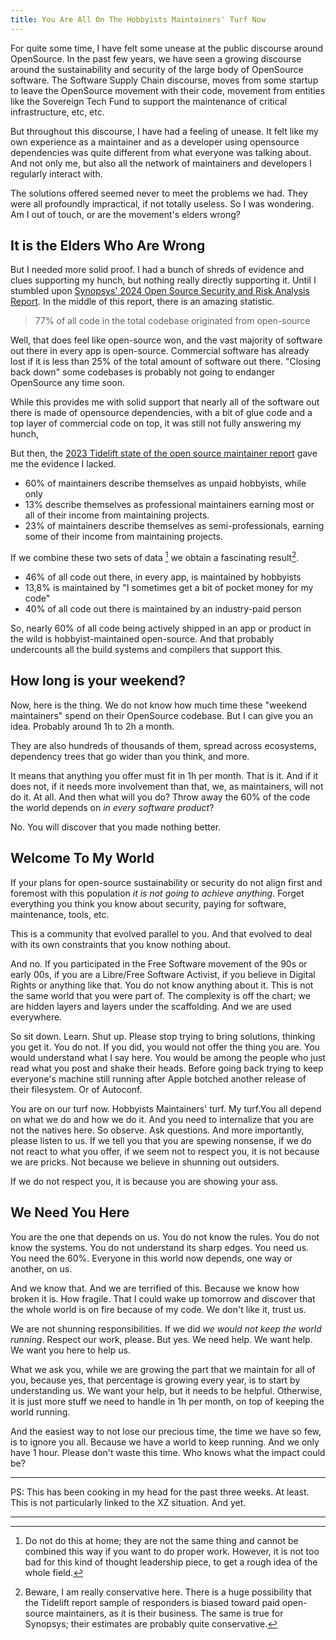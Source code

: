 ```yaml
---
title: You Are All On The Hobbyists Maintainers' Turf Now
---
```


For quite some time, I have felt some unease at the public discourse around
OpenSource. In the past few years, we have seen a growing discourse around the
sustainability and security of the large body of OpenSource software.<!--more-->
The Software Supply Chain discourse, moves from some startup to leave the
OpenSource movement with their code, movement from entities like the Sovereign
Tech Fund to support the maintenance of critical infrastructure, etc, etc.

But throughout this discourse, I have had a feeling of unease. It
felt like my own experience as a maintainer and as a developer using opensource
dependencies was quite different from what everyone was talking about. And not
only me, but also all the network of maintainers and developers I regularly
interact with.

The solutions offered seemed never to meet the problems we had. They were all
profoundly impractical, if not totally useless. So I was wondering. Am I out of
touch, or are the movement's elders wrong?

## It is the Elders Who Are Wrong

But I needed more solid proof. I had a bunch of shreds of evidence and clues
supporting my hunch, but nothing really directly supporting it. Until I stumbled
upon [Synopsys' 2024 Open Source Security and Risk Analysis
Report](https://www.synopsys.com/software-integrity/resources/analyst-reports/open-source-security-risk-analysis.html).
In the middle of this report, there is an amazing statistic.

> 77% of all code in the total codebase originated from open-source

Well, that does feel like open-source won, and the vast majority of software out
there in every app is open-source. Commercial software has already
lost if it is less than 25% of the total amount of software out there. "Closing
back down" some codebases is probably not going to endanger OpenSource any time
soon.

While this provides me with solid support that nearly all of the software out there
is made of opensource dependencies, with a bit of glue code and a top layer of commercial
code on top, it was still not fully answering my hunch,

But then, the [2023 Tidelift state of the open source maintainer
report](https://tidelift.com/open-source-maintainer-survey-2023) gave me the
evidence I lacked.

- 60% of maintainers describe themselves as unpaid hobbyists, while only
- 13% describe themselves as professional maintainers earning most or all of
  their income from maintaining projects.
- 23% of maintainers describe themselves as semi-professionals, earning some of
  their income from maintaining projects.

If we combine these two sets of data [^1] we obtain a fascinating result[^2].

- 46% of all code out there, in every app, is maintained by hobbyists
- 13,8% is maintained by "I sometimes get a bit of pocket money for my code"
- 40% of all code out there is maintained by an industry-paid person

So, nearly 60% of all code being actively shipped in an app or
product in the wild is hobbyist-maintained open-source. And that probably
undercounts all the build systems and compilers that support this.

## How long is your weekend?

Now, here is the thing. We do not know how much time these "weekend maintainers"
spend on their OpenSource codebase. But I can give you an idea. Probably around
1h to 2h a month.

They are also hundreds of thousands of them, spread across ecosystems,
dependency trees that go wider than you think, and more.

It means that anything you offer must fit in 1h per month. That is it. And if
it does not, if it needs more involvement than that, we, as maintainers, will
not do it. At all. And then what will you do? Throw away the 60% of the code
the world depends on *in every software product*?

No. You will discover that you made nothing better.

## Welcome To My World

If your plans for open-source sustainability or security do not align first and
foremost with this population *it is not going to achieve anything*. Forget
everything you think you know about security, paying for software, maintenance,
tools, etc.

This is a community that evolved parallel to you. And that evolved to deal with
its own constraints that you know nothing about.

And no. If you participated in the Free Software movement of the 90s or early
00s, if you are a Libre/Free Software Activist, if you believe in Digital Rights
or anything like that. You do not know anything about it. This is not the same
world that you were part of. The complexity is off the chart; we are hidden
layers and layers under the scaffolding. And we are used everywhere.

So sit down. Learn. Shut up. Please stop trying to bring solutions, thinking you get it.
You do not. If you did, you would not offer the thing you are. You would
understand what I say here. You would be among the people who just read what
you post and shake their heads. Before going back trying to keep everyone's
machine still running after Apple botched another release of their filesystem. Or of
Autoconf.

You are on our turf now. Hobbyists Maintainers' turf. My turf.You all depend on what
we do and how we do it. And you
need to internalize that you are not the natives here. So observe. Ask
questions. And more importantly, please listen to us. If we tell you that you
are spewing nonsense, if we do not react to what you offer, if we seem not to respect you,
it is not because we are pricks. Not because we believe in shunning out
outsiders.

If we do not respect you, it is because you are showing your ass.

## We Need You Here

You are the one that depends on us. You do not know the rules. You do not know
the systems. You do not understand its sharp edges. You need us. You need the
60%. Everyone in this world now depends, one way or another, on us.

And we know that. And we are terrified of this. Because we know how broken it
is. How fragile. That I could wake up tomorrow and discover that the whole world
is on fire because of my code. We don't like it, trust us.

We are not shunning responsibilities. If we did *we would not keep the world
running*. Respect our work, please. But yes. We need help. We want help. We want
you here to help us.

What we ask you, while we are growing the part that we maintain for all of you,
because yes, that percentage is growing every year, is to start by understanding
us. We want your help, but it needs to be helpful. Otherwise, it is just more
stuff we need to handle in 1h per month, on top of keeping the world running.

And the easiest way to not lose our precious time, the time we have so few, is
to ignore you all. Because we have a world to keep running. And we only
have 1 hour. Please don't waste this time. Who knows what the impact could be?

---------

PS: This has been cooking in my head for the past three weeks. At least. This is
not particularly linked to the XZ situation. And yet.

---------

[^1]: Do not do this at home; they are not the same thing and cannot be combined
    this way if you want to do proper work. However, it is not too bad for this kind of thought
    leadership piece, to get a rough idea of the whole field.
[^2]: Beware, I am really conservative here. There is a huge possibility that
    the Tidelift report sample of responders is biased toward paid open-source
    maintainers, as it is their business. The same is true for Synopsys; their estimates are probably
    quite conservative.
